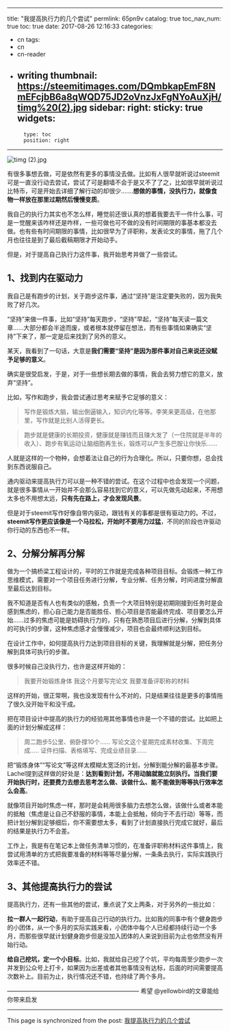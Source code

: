 
---
title: "我提高执行力的几个尝试"
permlink: 65pn9v
catalog: true
toc_nav_num: true
toc: true
date: 2017-08-26 12:16:33
categories:
- cn
tags:
- cn
- cn-reader
- writing
thumbnail: https://steemitimages.com/DQmbkapEmF8NmEFcjbB6a8qWQD75JD2oVnzJxFgNYoAuXjH/timg%20(2).jpg
sidebar:
    right:
        sticky: true
widgets:
    -
        type: toc
        position: right
---


![timg (2).jpg](https://steemitimages.com/DQmbkapEmF8NmEFcjbB6a8qWQD75JD2oVnzJxFgNYoAuXjH/timg%20(2).jpg)

有很多事想去做，可是依然有更多的事情没去做。比如有人很早就听说过steemit可是一直没行动去尝试，尝试了可是翻墙不会于是又不了了之，比如很早就听说过比特币，可是开始去详细了解行动的却很少.......**想做的事情，没执行力，就像食物一样放在那里过期然后慢慢变质**。

我自己的执行力其实也不怎么样，睡觉前还很认真的想着我要去干一件什么事，可是一觉醒来该咋样还是咋样，一些可做也可不做的没有时间期限的事基本都没去做。也有些有时间期限的事情，比如很早为了评职称，发表论文的事情，拖了几个月也往往是到了最后截稿期限才开始动手。

但是，对于提高自己执行力这件事，我开始思考并做了一些尝试。

## 1、找到内在驱动力
 

我自己是有跑步的计划，关于跑步这件事，通过“坚持”是注定要失败的，因为我失败了好几次。

“坚持”来做一件事，比如“坚持”每天跑步，“坚持”早起，“坚持”每天读一篇文章......大部分都会半途而废，或者根本就停留在想法，而有些事情如果确实“坚持”下来了，那一定是后来找到了另外的意义。

某天，我看到了一句话，大意是**我们需要“坚持”是因为那件事对自己来说还没赋予足够的意义**。

确实是很受启发，于是，对于一些想长期去做的事情，我会去努力想它的意义，放弃“坚持”。

比如，写作和跑步，我会尝试通过思考来赋予它足够的意义：

> 写作是锻炼大脑，输出倒逼输入，知识内化等等。李笑来更高级，在他那里，写作就是比别人活得更长。

> 跑步就是健康的长期投资，健康就是赚钱而且赚大发了（一住院就是半年的收入）、跑步有氧运动让脑细胞再生长，锻炼可以产生多巴胺让你快乐......

人就是这样的一个物种，会想着法让自己的行为合理化。所以，只要你想，总会找到东西说服自己。

通内驱动来提高执行力可以是一种不错的尝试。在这个过程中也会发现一个问题，就是很多事情从一开始并不会那么容易找到它的意义，可以先做先动起来，不用想太多也不用想太远，**只有先在路上，才会发现风景**。

但是对于steemit写作好像自带内驱动，跟钱有关的事都是很有驱动力的。不过，**steemit写作更应该像是一个马拉松，开始时不要用力过猛**，不同的阶段也许驱动你行动的东西也不一样。

## 2、分解分解再分解


做为一个搞桥梁工程设计的，平时的工作就是完成各种项目目标。会锻炼一种工作思维模式，需要对一个项目任务进行分解，专业分解、任务分解，时间进度分解直至最后达到目标。

我不知道是否有人也有类似的感触，负责一个大项目特别是初期刚接到任务时是会感到焦虑的，担心自己能力是否能胜任、担心项目是否能最终完成、项目要怎么开始......过多的焦虑可能是妨碍执行力的，只有在熟悉项目后进行分解，分解到具体的可执行的步骤，这种焦虑感才会慢慢减少，项目也会最终顺利达到目标。

在设计工作中，如何提高执行力达到项目目标的关键，我理解就是分解，把任务分解到具体可执行的步骤。

很多时候自己没执行力，也许是这样开始的：

>我要开始锻炼身体
我这个月要写完论文
我要准备评职称的材料

这样的开始，很正常啊，我也没发现有什么不对的，只是结果往往是更多的事情拖了很久没开始干和没干成。

把在项目设计中提高的执行力的经验用其他事情也许是一个不错的尝试。比如把上面的计划分解成这样：

>周二跑步5公里、俯卧撑10个......
写论文这个星期完成素材收集、下周完成.....
证件扫描、表格填写、完成业绩目录......

把“锻炼身体”“写论文”等这样太模糊太宽泛的计划，分解到能分解的最基本步骤。Lachel提到这样做的好处是：**达到看到计划，不用动脑就能立刻执行。当我们要开始执行时，还要费力去想去思考怎么做、该做什么、能不能做到等等执行效率怎么会高**。

就像项目开始时焦虑一样，那时是会耗用很多脑力去想怎么做，该做什么或者本能的抵触（焦虑是让自己不舒服的事情，本能上会抵触，倾向于不去行动）等等，而把计划分解到足够细后，你不需要想太多，看到了计划直接执行完成它就好，最后的结果是执行力不会差。

工作上，我是有在笔记本上做任务清单习惯的，在准备评职称材料这件事情上，我尝试用清单的方式把我要准备的材料等等尽量分解，一条条去执行，实际实践执行效率还不错。

## 3、其他提高执行力的尝试


提高执行力，还有一些其他的尝试，重点说了文上两条，对于另外的一些比如：

**拉一群人一起行动**，有助于提高自己行动的执行力。比如我的同事中有个健身跑步的小团体，从一个多月的实际实践来看，小团体中每个人已经都持续行动一个多月，而那些很早就计划健身跑步但是没加入团体的人来说到目前为止也依然没有开始行动。
 
**给自己挖坑，定一个小目标**。比如，我就给自己挖了个坑，平均每周至少跑步一次并发到公众号上打卡，如果因为出差或者其他事情没有达标，后面的时间需要提高次数补上。目前为止，执行情况还不错，也持续了两个多月。



——————————————————————
希望 @yellowbird的文章能给你带来启发

- - -

This page is synchronized from the post: [我提高执行力的几个尝试](https://steemit.com/@yellowbird/65pn9v)
